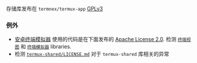 存储库发布在 `termnex/termux-app`  [GPLv3](https://www.gnu.org/licenses/gpl-3.0.html) 

### 例外

- [安卓终端模拟器](https://github.com/jackpal/Android-Terminal-Emulator) 使用的代码是在下面发布的 [Apache License 2.0](https://www.apache.org/licenses/LICENSE-2.0). 检测 [`终端视图`](终端视图) 和 [`终端模拟器`](终端模拟器) libraries.
- 检测 [`termux-shared/LICENSE.md`](termux-shared/LICENSE.md) 对于 `termux-shared` 库相关的异常
